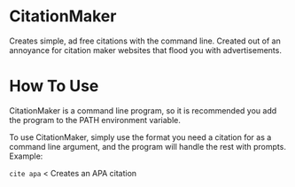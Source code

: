 # CitationMaker
Creates simple, ad free citations with the command line. Created out of an annoyance for citation maker websites that flood you with advertisements. 

# How To Use
CitationMaker is a command line program, so it is recommended you add the program to the PATH environment variable.

To use CitationMaker, simply use the format you need a citation for as a command line argument, and the program will handle the rest with prompts. Example:

`cite apa` < Creates an APA citation
